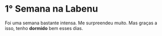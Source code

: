 # 1° Semana na Labenu

Foi uma semana bastante intensa. Me surpreendeu muito. Mas graças a isso, tenho **dormido** bem esses dias.


